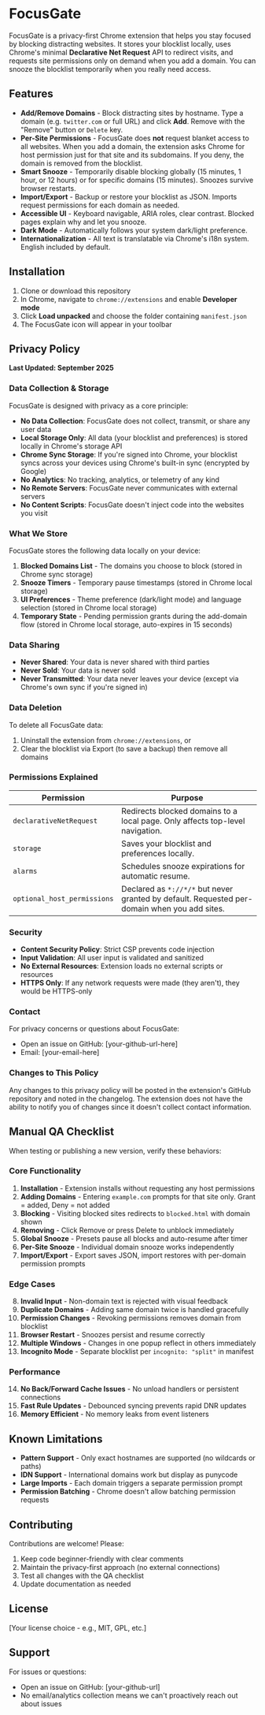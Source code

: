 # FocusGate

FocusGate is a privacy-first Chrome extension that helps you stay focused by blocking distracting websites. It stores your blocklist locally, uses Chrome's minimal **Declarative Net Request** API to redirect visits, and requests site permissions only on demand when you add a domain. You can snooze the blocklist temporarily when you really need access.

## Features

- **Add/Remove Domains** - Block distracting sites by hostname. Type a domain (e.g. `twitter.com` or full URL) and click **Add**. Remove with the "Remove" button or `Delete` key.
- **Per-Site Permissions** - FocusGate does **not** request blanket access to all websites. When you add a domain, the extension asks Chrome for host permission just for that site and its subdomains. If you deny, the domain is removed from the blocklist.
- **Smart Snooze** - Temporarily disable blocking globally (15 minutes, 1 hour, or 12 hours) or for specific domains (15 minutes). Snoozes survive browser restarts.
- **Import/Export** - Backup or restore your blocklist as JSON. Imports request permissions for each domain as needed.
- **Accessible UI** - Keyboard navigable, ARIA roles, clear contrast. Blocked pages explain why and let you snooze.
- **Dark Mode** - Automatically follows your system dark/light preference.
- **Internationalization** - All text is translatable via Chrome's i18n system. English included by default.

## Installation

1. Clone or download this repository
2. In Chrome, navigate to `chrome://extensions` and enable **Developer mode**
3. Click **Load unpacked** and choose the folder containing `manifest.json`
4. The FocusGate icon will appear in your toolbar

## Privacy Policy

**Last Updated: September 2025**

### Data Collection & Storage
FocusGate is designed with privacy as a core principle:

- **No Data Collection**: FocusGate does not collect, transmit, or share any user data
- **Local Storage Only**: All data (your blocklist and preferences) is stored locally in Chrome's storage API
- **Chrome Sync Storage**: If you're signed into Chrome, your blocklist syncs across your devices using Chrome's built-in sync (encrypted by Google)
- **No Analytics**: No tracking, analytics, or telemetry of any kind
- **No Remote Servers**: FocusGate never communicates with external servers
- **No Content Scripts**: FocusGate doesn't inject code into the websites you visit

### What We Store

FocusGate stores the following data locally on your device:

1. **Blocked Domains List** - The domains you choose to block (stored in Chrome sync storage)
2. **Snooze Timers** - Temporary pause timestamps (stored in Chrome local storage)
3. **UI Preferences** - Theme preference (dark/light mode) and language selection (stored in Chrome local storage)
4. **Temporary State** - Pending permission grants during the add-domain flow (stored in Chrome local storage, auto-expires in 15 seconds)

### Data Sharing
- **Never Shared**: Your data is never shared with third parties
- **Never Sold**: Your data is never sold
- **Never Transmitted**: Your data never leaves your device (except via Chrome's own sync if you're signed in)

### Data Deletion
To delete all FocusGate data:
1. Uninstall the extension from `chrome://extensions`, or
2. Clear the blocklist via Export (to save a backup) then remove all domains

### Permissions Explained

| Permission | Purpose |
|------------|---------|
| `declarativeNetRequest` | Redirects blocked domains to a local page. Only affects top-level navigation. |
| `storage` | Saves your blocklist and preferences locally. |
| `alarms` | Schedules snooze expirations for automatic resume. |
| `optional_host_permissions` | Declared as `*://*/*` but never granted by default. Requested per-domain when you add sites. |

### Security

- **Content Security Policy**: Strict CSP prevents code injection
- **Input Validation**: All user input is validated and sanitized
- **No External Resources**: Extension loads no external scripts or resources
- **HTTPS Only**: If any network requests were made (they aren't), they would be HTTPS-only

### Contact

For privacy concerns or questions about FocusGate:
- Open an issue on GitHub: [your-github-url-here]
- Email: [your-email-here]

### Changes to This Policy

Any changes to this privacy policy will be posted in the extension's GitHub repository and noted in the changelog. The extension does not have the ability to notify you of changes since it doesn't collect contact information.

## Manual QA Checklist

When testing or publishing a new version, verify these behaviors:

### Core Functionality
1. **Installation** - Extension installs without requesting any host permissions
2. **Adding Domains** - Entering `example.com` prompts for that site only. Grant = added, Deny = not added
3. **Blocking** - Visiting blocked sites redirects to `blocked.html` with domain shown
4. **Removing** - Click Remove or press Delete to unblock immediately
5. **Global Snooze** - Presets pause all blocks and auto-resume after timer
6. **Per-Site Snooze** - Individual domain snooze works independently
7. **Import/Export** - Export saves JSON, import restores with per-domain permission prompts

### Edge Cases
8. **Invalid Input** - Non-domain text is rejected with visual feedback
9. **Duplicate Domains** - Adding same domain twice is handled gracefully
10. **Permission Changes** - Revoking permissions removes domain from blocklist
11. **Browser Restart** - Snoozes persist and resume correctly
12. **Multiple Windows** - Changes in one popup reflect in others immediately
13. **Incognito Mode** - Separate blocklist per `incognito: "split"` in manifest

### Performance
14. **No Back/Forward Cache Issues** - No unload handlers or persistent connections
15. **Fast Rule Updates** - Debounced syncing prevents rapid DNR updates
16. **Memory Efficient** - No memory leaks from event listeners

## Known Limitations

- **Pattern Support** - Only exact hostnames are supported (no wildcards or paths)
- **IDN Support** - International domains work but display as punycode
- **Large Imports** - Each domain triggers a separate permission prompt
- **Permission Batching** - Chrome doesn't allow batching permission requests

## Contributing

Contributions are welcome! Please:
1. Keep code beginner-friendly with clear comments
2. Maintain the privacy-first approach (no external connections)
3. Test all changes with the QA checklist
4. Update documentation as needed

## License

[Your license choice - e.g., MIT, GPL, etc.]

## Support

For issues or questions:
- Open an issue on GitHub: [your-github-url]
- No email/analytics collection means we can't proactively reach out about issues